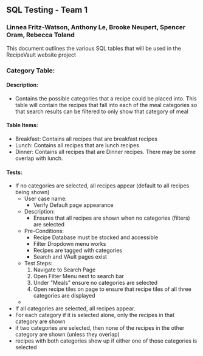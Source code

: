 ## SQL Testing - Team 1 <br>
### Linnea Fritz-Watson, Anthony Le, Brooke Neupert, Spencer Oram, Rebecca Toland

This document outlines the various SQL tables that will be used in the RecipeVault website project <br>
### Category Table: <br>
#### Description:
- Contains the possible categories that a recipe could be placed into. This table will contain the recipes that fall into each of the meal categories so that search results can be filtered to only show that category of meal
#### Table Items: 
- Breakfast: Contains all recipes that are breakfast recipes
- Lunch: Contains all recipes that are lunch recipes
- Dinner: Contains all recipes that are Dinner recipes. There may be some overlap with lunch.
#### Tests: 
- If no categories are selected, all recipes appear (default to all recipes being shown)
  - User case name:
    - Verify Default page appearance
  - Description:
    - Ensures that all recipes are shown when no categories (filters) are selected
  - Pre-Conditions:
    - Recipe Database must be stocked and accessible
    - Filter Dropdown menu works
    - Recipes are tagged with categories
    - Search and VAult pages exist
  - Test Steps:
    1. Navigate to Search Page
    2. Open Filter Menu next to search bar
    3. Under "Meals" ensure no categories are selected
    4. Open recipe tiles on page to ensure that recipe tiles of all three categories are displayed
  -
- If all categories are selected, all recipes appear.
- For each category if it is selected alone, only the recipes in that category are shown
- if two categories are selected, then none of the recipes in the other category are shown (unless they overlap)
- recipes with both categories show up if either one of those categories is selected
  

